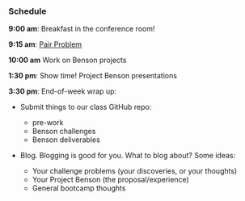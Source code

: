 ### Schedule

**9:00 am**: Breakfast in the conference room!

**9:15 am**: [Pair Problem](pair.md)

**10:00 am** Work on Benson projects

**1:30 pm**: Show time! Project Benson presentations

**3:30 pm**: End-of-week wrap up:

 * Submit things to our class GitHub repo:
     * pre-work
     * Benson challenges
     * Benson deliverables

 * Blog. Blogging is good for you. What to blog about? Some ideas:
     * Your challenge problems (your discoveries, or your thoughts)
     * Your Project Benson (the proposal/experience)
     * General bootcamp thoughts
